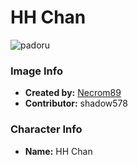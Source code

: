 # HH Chan

![padoru](https://raw.githubusercontent.com/shadow578/Padoru-Padoru/master/Padoru/other-hh-chan.png "HH Chan")

### Image Info
* **Created by:**    [Necrom89](https://www.reddit.com/r/Animemes/comments/a8hd1z/here_is_a_present_from_me_for_you_weebs/)
* **Contributor:**   shadow578

### Character Info
* **Name:**   HH Chan


